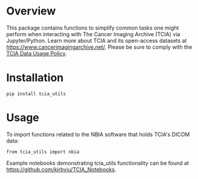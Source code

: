 # Overview
This package contains functions to simplify common tasks one might perform when interacting with The Cancer Imaging Archive (TCIA) via Jupyter/Python.
Learn more about TCIA and its open-access datasets at https://www.cancerimagingarchive.net/.  Please be sure to comply with the [TCIA Data Usage Policy](https://wiki.cancerimagingarchive.net/x/c4hF).

# Installation
```
pip install tcia_utils
```

# Usage

To import functions related to the NBIA software that holds TCIA's DICOM data:
```
from tcia_utils import nbia
```
Example notebooks demonstrating tcia_utils functionality can be found at https://github.com/kirbyju/TCIA_Notebooks.
